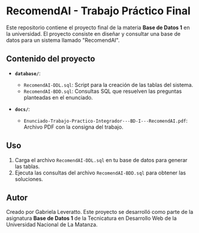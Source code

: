 # RecomendAI - Trabajo Práctico Final

Este repositorio contiene el proyecto final de la materia **Base de Datos 1** en la universidad. El proyecto consiste en diseñar y consultar una base de datos para un sistema llamado "RecomendAI".

## Contenido del proyecto

- **`database/`**: 
  - `RecomendAI-DDL.sql`: Script para la creación de las tablas del sistema.
  - `RecomendAI-BDD.sql`: Consultas SQL que resuelven las preguntas planteadas en el enunciado.

- **`docs/`**: 
  - `Enunciado-Trabajo-Practico-Integrador---BD-I---RecomendAI.pdf`: Archivo PDF con la consigna del trabajo.

## Uso
1. Carga el archivo `RecomendAI-DDL.sql` en tu base de datos para generar las tablas.
2. Ejecuta las consultas del archivo `RecomendAI-BDD.sql` para obtener las soluciones.

## Autor
Creado por Gabriela Leveratto. Este proyecto se desarrolló como parte de la asignatura **Base de Datos 1** de la Tecnicatura en Desarrollo Web de la Universidad Nacional de La Matanza.
